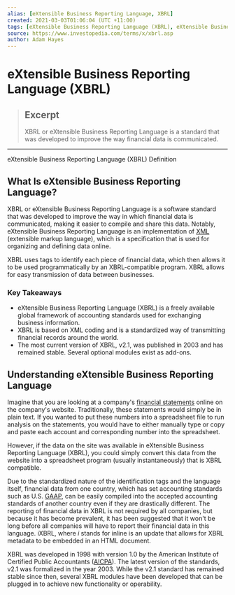 ```yaml
---
alias: [eXtensible Business Reporting Language, XBRL]
created: 2021-03-03T01:06:04 (UTC +11:00)
tags: [eXtensible Business Reporting Language (XBRL), eXtensible Business Reporting Language (XBRL) Definition]
source: https://www.investopedia.com/terms/x/xbrl.asp
author: Adam Hayes
---
```


# eXtensible Business Reporting Language (XBRL)

> ## Excerpt
> XBRL or eXtensible Business Reporting Language is a standard that was developed to improve the way financial data is communicated.

---

eXtensible Business Reporting Language (XBRL) Definition
## What Is eXtensible Business Reporting Language?

XBRL or eXtensible Business Reporting Language is a software standard that was developed to improve the way in which financial data is communicated, making it easier to compile and share this data. Notably, eXtensible Business Reporting Language is an implementation of [XML](https://www.investopedia.com/terms/x/extensible-markup-language-xml.asp) (extensible markup language), which is a specification that is used for organizing and defining data online.

XBRL uses tags to identify each piece of financial data, which then allows it to be used programmatically by an XBRL-compatible program. XBRL allows for easy transmission of data between businesses.

### Key Takeaways

-   eXtensible Business Reporting Language (XBRL) is a freely available global framework of accounting standards used for exchanging business information. 
-   XBRL is based on XML coding and is a standardized way of transmitting financial records around the world.
-   The most current version of XBRL, v2.1, was published in 2003 and has remained stable. Several optional modules exist as add-ons.

## Understanding eXtensible Business Reporting Language

Imagine that you are looking at a company's [financial statements](https://www.investopedia.com/terms/f/financial-statements.asp) online on the company's website. Traditionally, these statements would simply be in plain text. If you wanted to put these numbers into a spreadsheet file to run analysis on the statements, you would have to either manually type or copy and paste each account and corresponding number into the spreadsheet.

However, if the data on the site was available in eXtensible Business Reporting Language (XBRL), you could simply convert this data from the website into a spreadsheet program (usually instantaneously) that is XBRL compatible.

Due to the standardized nature of the identification tags and the language itself, financial data from one country, which has set accounting standards such as U.S. [GAAP](https://www.investopedia.com/terms/g/gaap.asp), can be easily compiled into the accepted accounting standards of another country even if they are drastically different. The reporting of financial data in XBRL is not required by all companies, but because it has become prevalent, it has been suggested that it won't be long before all companies will have to report their financial data in this language. iXBRL, where _i_ stands for inline is an update that allows for XBRL metadata to be embedded in an HTML document.

XBRL was developed in 1998 with version 1.0 by the American Institute of Certified Public Accountants ([AICPA](https://www.investopedia.com/terms/a/american-institute-of-certified-public-accountants.asp)). The latest version of the standards, v2.1 was formalized in the year 2003. While the v2.1 standard has remained stable since then, several XBRL modules have been developed that can be plugged in to achieve new functionality or operability.

